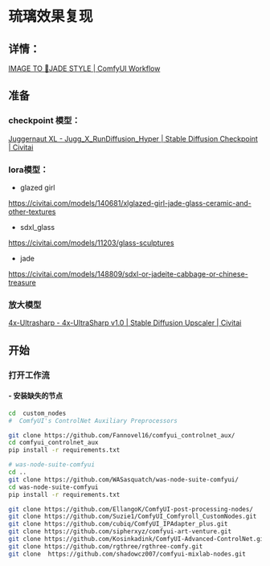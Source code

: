 # 琉璃效果复现

## 详情：
[IMAGE TO 💎JADE STYLE | ComfyUI Workflow](https://openart.ai/workflows/xiongmu/image-to-jade-style/BRuUXjQhMaLu0dPOvZHD)
## 准备
### checkpoint 模型：
[Juggernaut XL - Jugg\_X\_RunDiffusion\_Hyper | Stable Diffusion Checkpoint | Civitai](https://civitai.com/models/133005/juggernaut-xl)

### lora模型：

- glazed girl

https://civitai.com/models/140681/xlglazed-girl-jade-glass-ceramic-and-other-textures

- sdxl_glass

https://civitai.com/models/11203/glass-sculptures

- jade

https://civitai.com/models/148809/sdxl-or-jadeite-cabbage-or-chinese-treasure
### 放大模型
[4x-Ultrasharp - 4x-UltraSharp v1.0 | Stable Diffusion Upscaler | Civitai](https://civitai.com/models/116225/4x-ultrasharp)
## 开始
###  打开工作流
#### - 安装缺失的节点
```sh
cd  custom_nodes 
#  ComfyUI's ControlNet Auxiliary Preprocessors

git clone https://github.com/Fannovel16/comfyui_controlnet_aux/
cd comfyui_controlnet_aux
pip install -r requirements.txt

# was-node-suite-comfyui 
cd ..
git clone https://github.com/WASasquatch/was-node-suite-comfyui/
cd was-node-suite-comfyui
pip install -r requirements.txt

git clone https://github.com/EllangoK/ComfyUI-post-processing-nodes/
git clone https://github.com/Suzie1/ComfyUI_Comfyroll_CustomNodes.git
git clone https://github.com/cubiq/ComfyUI_IPAdapter_plus.git
git clone https://github.com/sipherxyz/comfyui-art-venture.git
git clone https://github.com/Kosinkadink/ComfyUI-Advanced-ControlNet.git
git clone https://github.com/rgthree/rgthree-comfy.git
git clone  https://github.com/shadowcz007/comfyui-mixlab-nodes.git
```
